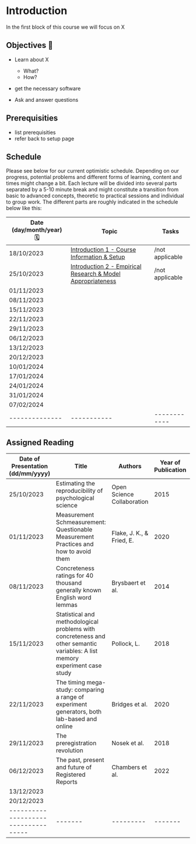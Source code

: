 # Introduction 

In the first block of this course we will focus on X

## Objectives 📍
- Learn about X
    - What?
    - How?
 
- get the necessary software  
- Ask and answer questions

## Prerequisities

- list prerequisities
- refer back to setup page

## Schedule

Please see below for our current optimistic schedule. Depending on our progress, potential problems and different forms of learning, content and times might change a bit. Each lecture will be divided into several parts separated by a 5-10 minute break and might constitute a transition from basic to advanced concepts, theoretic to practical sessions and individual to group work. The different parts are roughly indicated in the schedule below like this:



| Date (day/month/year) 🗓         | Topic | Tasks |
|--------------|-----------|------------|
| 18/10/2023 | [Introduction 1 - Course Information & Setup](https://jackedtaylor.github.io/expra-wise23/introduction/intro_01)  | /not applicable |
| 25/10/2023 | [Introduction 2 - Empirical Research & Model Appropriateness](https://jackedtaylor.github.io/expra-wise23/introduction/intro_02)  | /not applicable |
| 01/11/2023 |
| 08/11/2023 |
| 15/11/2023 |
| 22/11/2023 |
| 29/11/2023 |
| 06/12/2023 |
| 13/12/2023 |
| 20/12/2023 |
| 10/01/2024 |
| 17/01/2024 |
| 24/01/2024 |
| 31/01/2024 |
| 07/02/2024 |
|--------------|-----------|------------|

## Assigned Reading

| Date of Presentation (dd/mm/yyyy) | Title | Authors | Year of Publication | Link |
|-----------------------------------|-------| ------- | ------------------- | ---- |
| 25/10/2023 | Estimating the reproducibility of psychological science | Open Science Collaboration | 2015 | [*Science*, *349*(6251)](https://doi.org/10.1126/science.aac4716) |
| 01/11/2023 | Measurement Schmeasurement: Questionable Measurement Practices and how to avoid them  | Flake, J. K., & Fried, E. | 2020 | [*Advances in Methods and Practices in Psychological Science*, *3*(4), 456-465](https://doi.org/10.1177/2515245920952393) |
| 08/11/2023 | Concreteness ratings for 40 thousand generally known English word lemmas | Brysbaert et al. | 2014 | [*Behavior Research Methods*, *46*(3), 904-911](https://doi.org/10.3758/s13428-013-0403-5) |
| 15/11/2023 | Statistical and methodological problems with concreteness and other semantic variables: A list memory experiment case study | Pollock, L. | 2018 | [*Behavior Research Methods*, *50*(3), 1198–1216](https://doi.org/10.3758/s13428-017-0938-y) |
| 22/11/2023 | The timing mega-study: comparing a range of experiment generators, both lab-based and online | Bridges et al. | 2020 | [*PeerJ*, 8:e9414](http://doi.org/10.7717/peerj.9414) |
| 29/11/2023 | The preregistration revolution | Nosek et al. | 2018 | [*PNAS*, *115*(11), 2600-2606](https://doi.org/10.1073/pnas.1708274114) |
| 06/12/2023 | The past, present and future of Registered Reports | Chambers et al. | 2022 | [*Nature Human Behavior*, *6*, 29-42](https://doi.org/10.1038/s41562-021-01193-7) |
| 13/12/2023 | 
| 20/12/2023 |
|-----------------------------------|-------|---------|-------|------|

